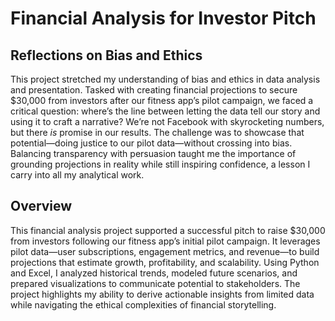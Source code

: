 # Financial Analysis for Investor Pitch

## Reflections on Bias and Ethics

This project stretched my understanding of bias and ethics in data analysis and presentation. Tasked with creating financial projections to secure $30,000 from investors after our fitness app’s pilot campaign, we faced a critical question: where’s the line between letting the data tell our story and using it to craft a narrative? We’re not Facebook with skyrocketing numbers, but there *is* promise in our results. The challenge was to showcase that potential—doing justice to our pilot data—without crossing into bias. Balancing transparency with persuasion taught me the importance of grounding projections in reality while still inspiring confidence, a lesson I carry into all my analytical work.

## Overview

This financial analysis project supported a successful pitch to raise $30,000 from investors following our fitness app’s initial pilot campaign. It leverages pilot data—user subscriptions, engagement metrics, and revenue—to build projections that estimate growth, profitability, and scalability. Using Python and Excel, I analyzed historical trends, modeled future scenarios, and prepared visualizations to communicate potential to stakeholders. The project highlights my ability to derive actionable insights from limited data while navigating the ethical complexities of financial storytelling.
